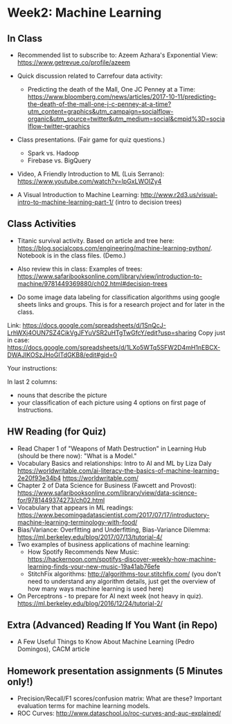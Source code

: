 
# Week2:  Machine Learning


## In Class

* Recommended list to subscribe to: Azeem Azhara's Exponential View:
https://www.getrevue.co/profile/azeem

* Quick discussion related to Carrefour data activity:
	* Predicting the death of the Mall, One JC Penney at a Time: https://www.bloomberg.com/news/articles/2017-10-11/predicting-the-death-of-the-mall-one-j-c-penney-at-a-time?utm_content=graphics&utm_campaign=socialflow-organic&utm_source=twitter&utm_medium=social&cmpid%3D=socialflow-twitter-graphics

* Class presentations. (Fair game for quiz questions.)
	* Spark vs. Hadoop
	* Firebase vs. BigQuery

* Video, A Friendly Introduction to ML (Luis Serrano): https://www.youtube.com/watch?v=IpGxLWOIZy4
* A Visual Introduction to Machine Learning: http://www.r2d3.us/visual-intro-to-machine-learning-part-1/ (intro to decision trees)


## Class Activities

* Titanic survival activity. Based on article and tree here: https://blog.socialcops.com/engineering/machine-learning-python/.  Notebook is in the class files. (Demo.)

* Also review this in class: Examples of trees: https://www.safaribooksonline.com/library/view/introduction-to-machine/9781449369880/ch02.html#decision-trees

* Do some image data labeling for classification algorithms using google sheets links and groups.  This is for a research project and for later in the class.

Link: https://docs.google.com/spreadsheets/d/1SnQcJ-LrhWXj4OUN7SZ4CikVgJFYuVSR2uHTgTwGfcY/edit?usp=sharing
Copy just in case: https://docs.google.com/spreadsheets/d/1LXo5WTq5SFW2D4mH1nEBCX-DWAJIKOSzJHoGITdGKB8/edit#gid=0


Your instructions:

In last 2 columns:
* nouns that describe the picture
* your classification of each picture using 4 options on first page of Instructions.


## HW Reading (for Quiz)


* Read Chaper 1 of "Weapons of Math Destruction" in Learning Hub (should be there now): "What is a Model."
* Vocabulary Basics and relationships: Intro to AI and ML by Liza Daly
https://worldwritable.com/ai-literacy-the-basics-of-machine-learning-2e20f93e34b4
https://worldwritable.com/
* Chapter 2 of Data Science for Business (Fawcett and Provost): https://www.safaribooksonline.com/library/view/data-science-for/9781449374273/ch02.html
* Vocabulary that appears in ML readings: https://www.becomingadatascientist.com/2017/07/17/introductory-machine-learning-terminology-with-food/
* Bias/Variance: Overfitting and Underfitting, Bias-Variance Dilemma: https://ml.berkeley.edu/blog/2017/07/13/tutorial-4/
* Two examples of business applications of machine learning:
	* How Spotify Recommends New Music: https://hackernoon.com/spotifys-discover-weekly-how-machine-learning-finds-your-new-music-19a41ab76efe
	* StitchFix algorithms: http://algorithms-tour.stitchfix.com/ (you don't need to understand any algorithm details, just get the overview of how
	many ways machine learning is used here)
* On Perceptrons - to prepare for AI next week (not heavy in quiz). https://ml.berkeley.edu/blog/2016/12/24/tutorial-2/

## Extra (Advanced) Reading If You Want (in Repo)

* A Few Useful Things to Know About Machine Learning (Pedro Domingos), CACM article


## Homework presentation assignments (5 Minutes only!)

* Precision/Recall/F1 scores/confusion matrix: What are these? Important evaluation terms for machine learning models.
* ROC Curves: http://www.dataschool.io/roc-curves-and-auc-explained/


